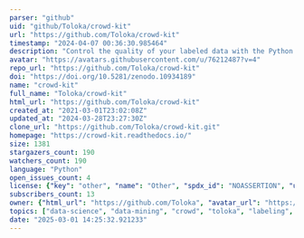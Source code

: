 ```yaml
---
parser: "github"
uid: "github/Toloka/crowd-kit"
url: "https://github.com/Toloka/crowd-kit"
timestamp: "2024-04-07 00:36:30.985464"
description: "Control the quality of your labeled data with the Python tools you already know."
avatar: "https://avatars.githubusercontent.com/u/76212487?v=4"
repo_url: "https://github.com/Toloka/crowd-kit"
doi: "https://doi.org/10.5281/zenodo.10934189"
name: "crowd-kit"
full_name: "Toloka/crowd-kit"
html_url: "https://github.com/Toloka/crowd-kit"
created_at: "2021-03-01T23:02:08Z"
updated_at: "2024-03-28T23:27:30Z"
clone_url: "https://github.com/Toloka/crowd-kit.git"
homepage: "https://crowd-kit.readthedocs.io/"
size: 1381
stargazers_count: 190
watchers_count: 190
language: "Python"
open_issues_count: 4
license: {"key": "other", "name": "Other", "spdx_id": "NOASSERTION", "url": null, "node_id": "MDc6TGljZW5zZTA="}
subscribers_count: 13
owner: {"html_url": "https://github.com/Toloka", "avatar_url": "https://avatars.githubusercontent.com/u/76212487?v=4", "login": "Toloka", "type": "Organization"}
topics: ["data-science", "data-mining", "crowd", "toloka", "labeling", "annotation", "aggregations", "python", "crowdsourcing", "quality-control", "truth-inference"]
date: "2025-03-01 14:25:32.921233"
---
```

